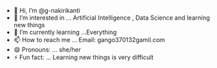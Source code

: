 - 👋 Hi, I’m @g-nakirikanti
- 👀 I’m interested in ... Artificial Intelligence , Data Science and learning new things
- 🌱 I’m currently learning ...Everything
- 📫 How to reach me ... Email: gango370132gamil.com 
- 😄 Pronouns: ... she/her
- ⚡ Fun fact: ... Learning new things is very difficult

<!---
g-nakirikanti/g-nakirikanti is a ✨ special ✨ repository because its `README.md` (this file) appears on your GitHub profile.
You can click the Preview link to take a look at your changes.
--->

